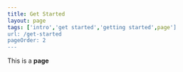```yaml
---
title: Get Started
layout: page
tags: ['intro','get started','getting started',page']
url: /get-started
pageOrder: 2
---
```

This is a **page**